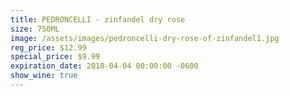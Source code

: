 ```yaml
---
title: PEDRONCELLI - zinfandel dry rose
size: 750ML
image: /assets/images/pedroncelli-dry-rose-of-zinfandel1.jpg
reg_price: $12.99
special_price: $9.99
expiration_date: 2018-04-04 00:00:00 -0600
show_wine: true
---
```


